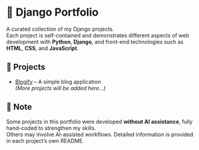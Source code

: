 # 🐍 Django Portfolio

A curated collection of my Django projects.  
Each project is self-contained and demonstrates different aspects of web development with **Python**, **Django**, and front-end technologies such as **HTML**, **CSS**, and **JavaScript**.





## 📂 Projects

- [Blogify](./Blogify) – A simple blog application  
*(More projects will be added here...)*





## 📌 Note

Some projects in this portfolio were developed **without AI assistance**, fully hand-coded to strengthen my skills.  
Others may involve AI-assisted workflows. Detailed information is provided in each project’s own README.
